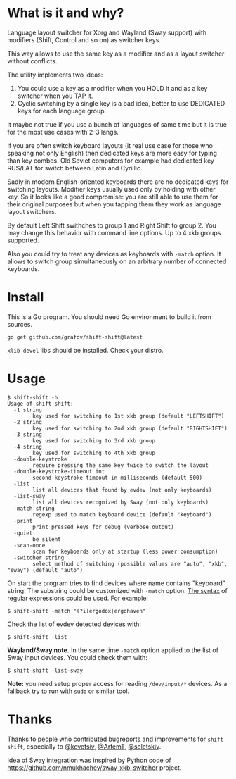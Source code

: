 What is it and why?
===================

Language layout switcher for Xorg and Wayland (Sway support) with
modifiers (Shift, Control and so on) as switcher keys.

This way allows to use the same key as a modifier and as a layout switcher without conflicts.

The utility implements two ideas:

1. You could use a key as a modifier when you HOLD it and as a key switcher when you TAP it.
2. Cyclic switching by a single key is a bad idea, better to use DEDICATED keys for each language group.

It maybe not true if you use a bunch of languages of same time but it
is true for the most use cases with 2-3 langs.

If you are often switch keyboard layouts (it real use case
for those who speaking not only English) then dedicated keys are more easy
for typing than key combos. Old Soviet computers for example had
dedicated key RUS/LAT for switch between Latin and Cyrillic.

Sadly in modern English-oriented keyboards there are no dedicated keys
for switching layouts. Modifier keys usually used only by holding with
other key. So it looks like a good compromise: you are still able to
use them for their original purposes but when you tapping them they
work as language layout switchers.

By default Left Shift swithches to group 1 and Right Shift to
group 2. You may change this behavior with command line options.
Up to 4 xkb groups supported.

Also you could try to treat any devices as keyboards with `-match`
option. It allows to switch group simultaneously on an arbitrary
number of connected keyboards.

Install
=======

This is a Go program. You should need Go environment to build it from sources.

	go get github.com/grafov/shift-shift@latest

`xlib-devel` libs should be installed. Check your distro.

Usage
=====

```
$ shift-shift -h
Usage of shift-shift:
  -1 string
		key used for switching to 1st xkb group (default "LEFTSHIFT")
  -2 string
		key used for switching to 2nd xkb group (default "RIGHTSHIFT")
  -3 string
		key used for switching to 3rd xkb group
  -4 string
		key used for switching to 4th xkb group
  -double-keystroke
		require pressing the same key twice to switch the layout
  -double-keystroke-timeout int
		second keystroke timeout in milliseconds (default 500)
  -list
		list all devices that found by evdev (not only keyboards)
  -list-sway
		list all devices recognized by Sway (not only keyboards)
  -match string
		regexp used to match keyboard device (default "keyboard")
  -print
		print pressed keys for debug (verbose output)
  -quiet
		be silent
  -scan-once
		scan for keyboards only at startup (less power consumption)
  -switcher string
		select method of switching (possible values are "auto", "xkb", "sway") (default "auto")
```

On start the program tries to find devices where name contains "keyboard" string. The substring could be customized with `-match` option. [The syntax](https://pkg.go.dev/regexp/syntax) of regular expressions could be used. For example:
```
$ shift-shift -match "(?i)ergodox|ergohaven"
```

Check the list of evdev detected devices with:

```
$ shift-shift -list
```

**Wayland/Sway note.** In the same time `-match` option applied to the
list of Sway input devices. You could check them with:

```
$ shift-shift -list-sway
```

**Note:** you need setup proper access for reading `/dev/input/*`
devices. As a fallback try to run with `sudo` or similar tool.

Thanks
======

Thanks to people who contributed bugreports and improvements for
`shift-shift`, especially to
[@kovetsiy](https://github.com/kovetskiy),
[@ArtemT](https://github.com/ArtemT),
[@seletskiy](https://github.com/seletskiy).

Idea of Sway integration was inspired by Python code of
https://github.com/nmukhachev/sway-xkb-switcher project.
